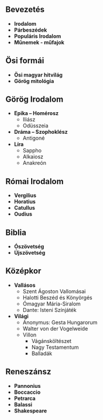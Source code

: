 ## Bevezetés
- **Irodalom**
- **Párbeszédek**
- **Populáris Irodalom**
- **Műnemek - műfajok**
## Ösi formái
- **Ösi magyar hitvilág**
- **Görög mitológia**
## Görög Irodalom
- **Epika – Homérosz**
	- Iliász
	- Odüsszeia
- **Dráma – Szophoklész**
	- Antigoné
- **Líra**
	- Sappho
	- Alkaiosz
	- Anakreón
## Római Irodalom
- **Vergilius**
- **Horatius**
- **Catullus**
- **Oudius**
## Biblia
- **Ószövetség**
- **Újszövetség**
## Középkor
- **Vallásos**
	- Szent Ágoston Vallomásai
	- Halotti Beszéd és Könyörgés
	- Ómagyar Mária-Siralom
	- Dante: Isteni Színjáték
- **Világi**
	- Anonymus: Gesta Hungarorum
	- Walter von der Vogelweide
	- Villon
		- Vágánsköltészet
		- Nagy Testamentum
		- Balladák
## Reneszánsz
- **Pannonius**
- **Boccaccio**
- **Petrarca**
- **Balassi**
- **Shakespeare**
